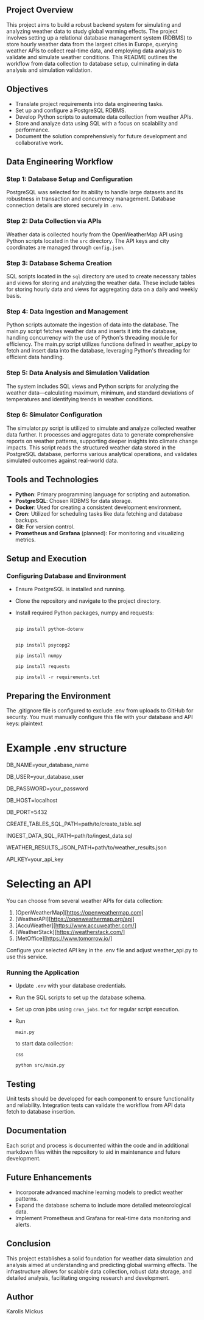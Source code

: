 ## Project Overview

This project aims to build a robust backend system for simulating and analyzing weather data to study global warming effects. The project involves setting up a relational database management system (RDBMS) to store hourly weather data from the largest cities in Europe, querying weather APIs to collect real-time data, and employing data analysis to validate and simulate weather conditions. This README outlines the workflow from data collection to database setup, culminating in data analysis and simulation validation.

## Objectives

- Translate project requirements into data engineering tasks.
- Set up and configure a PostgreSQL RDBMS.
- Develop Python scripts to automate data collection from weather APIs.
- Store and analyze data using SQL with a focus on scalability and performance.
- Document the solution comprehensively for future development and collaborative work.

## Data Engineering Workflow

### Step 1: Database Setup and Configuration

PostgreSQL was selected for its ability to handle large datasets and its robustness in transaction and concurrency management. Database connection details are stored securely in `.env`.

### Step 2: Data Collection via APIs

Weather data is collected hourly from the OpenWeatherMap API using Python scripts located in the `src` directory. The API keys and city coordinates are managed through `config.json`.

### Step 3: Database Schema Creation

SQL scripts located in the `sql` directory are used to create necessary tables and views for storing and analyzing the weather data. These include tables for storing hourly data and views for aggregating data on a daily and weekly basis.

### Step 4: Data Ingestion and Management

Python scripts automate the ingestion of data into the database. The main.py script fetches weather data and inserts it into the database, handling concurrency with the use of Python's threading module for efficiency. The main.py script utilizes functions defined in weather_api.py to fetch and insert data into the database, leveraging Python's threading for efficient data handling.

### Step 5: Data Analysis and Simulation Validation

The system includes SQL views and Python scripts for analyzing the weather data—calculating maximum, minimum, and standard deviations of temperatures and identifying trends in weather conditions.

### Step 6: Simulator Configuration

The simulator.py script is utilized to simulate and analyze collected weather data further. It processes and aggregates data to generate comprehensive reports on weather patterns, supporting deeper insights into climate change impacts. This script reads the structured weather data stored in the PostgreSQL database, performs various analytical operations, and validates simulated outcomes against real-world data.

## Tools and Technologies

- **Python**: Primary programming language for scripting and automation.
- **PostgreSQL**: Chosen RDBMS for data storage.
- **Docker**: Used for creating a consistent development environment.
- **Cron**: Utilized for scheduling tasks like data fetching and database backups.
- **Git**: For version control.
- **Prometheus and Grafana** (planned): For monitoring and visualizing metrics.

## Setup and Execution

### Configuring Database and Environment

- Ensure PostgreSQL is installed and running.

- Clone the repository and navigate to the project directory.

- Install required Python packages, numpy and requests:
  ```

  pip install python-dotenv
  ```
  ```

  pip install psycopg2
  ```

  ```
  pip install numpy
  ```

  ```
  pip install requests
  ```

  ```
  pip install -r requirements.txt
  ```

## Preparing the Environment

The .gitignore file is configured to exclude .env from uploads to GitHub for security. You must manually configure this file with your database and API keys:
plaintext

# Example .env structure
DB_NAME=your_database_name

DB_USER=your_database_user

DB_PASSWORD=your_password

DB_HOST=localhost

DB_PORT=5432

CREATE_TABLES_SQL_PATH=path/to/create_table.sql

INGEST_DATA_SQL_PATH=path/to/ingest_data.sql

WEATHER_RESULTS_JSON_PATH=path/to/weather_results.json

API_KEY=your_api_key

# Selecting an API

You can choose from several weather APIs for data collection:

1. [OpenWeatherMap][https://openweathermap.com]
2. [WeatherAPI][https://openweathermap.org/api]
3. [AccuWeather][https://www.accuweather.com/]
4. [WeatherStack][https://weatherstack.com/]
5. [MetOffice][https://www.tomorrow.io/]

Configure your selected API key in the .env file and adjust weather_api.py to use this service.

### Running the Application

- Update `.env` with your database credentials.

- Run the SQL scripts to set up the database schema.

- Set up cron jobs using `cron_jobs.txt` for regular script execution.

- Run 

  ```
  main.py
  ```

   to start data collection:

  ```
  css

  python src/main.py
  ```

## Testing

Unit tests should be developed for each component to ensure functionality and reliability. Integration tests can validate the workflow from API data fetch to database insertion.

## Documentation

Each script and process is documented within the code and in additional markdown files within the repository to aid in maintenance and future development.

## Future Enhancements

- Incorporate advanced machine learning models to predict weather patterns.
- Expand the database schema to include more detailed meteorological data.
- Implement Prometheus and Grafana for real-time data monitoring and alerts.

## Conclusion

This project establishes a solid foundation for weather data simulation and analysis aimed at understanding and predicting global warming effects. The infrastructure allows for scalable data collection, robust data storage, and detailed analysis, facilitating ongoing research and development.

## Author

Karolis Mickus
